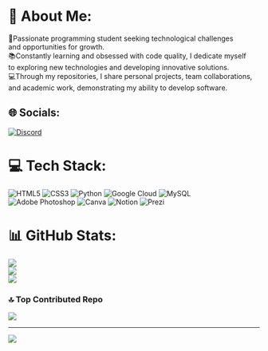 # 💫 About Me:
🌱Passionate programming student seeking technological challenges<br>and opportunities for growth.<br>📚Constantly learning and obsessed with code quality, I dedicate myself <br>to exploring new technologies and developing innovative solutions.<br>💻Through my repositories, I share personal projects, team collaborations,<br> and academic work, demonstrating my ability to develop software.<br>

## 🌐 Socials:
[![Discord](https://img.shields.io/badge/Discord-%237289DA.svg?logo=discord&logoColor=white)](https://discord.gg/GWhiteWolf#4753) 

# 💻 Tech Stack:
![HTML5](https://img.shields.io/badge/html5-%23E34F26.svg?style=for-the-badge&logo=html5&logoColor=white) ![CSS3](https://img.shields.io/badge/css3-%231572B6.svg?style=for-the-badge&logo=css3&logoColor=white) ![Python](https://img.shields.io/badge/python-3670A0?style=for-the-badge&logo=python&logoColor=ffdd54) ![Google Cloud](https://img.shields.io/badge/Google%20Cloud-%234285F4.svg?style=for-the-badge&logo=google-cloud&logoColor=white) ![MySQL](https://img.shields.io/badge/mysql-%2300f.svg?style=for-the-badge&logo=mysql&logoColor=white) ![Adobe Photoshop](https://img.shields.io/badge/adobephotoshop-%2331A8FF.svg?style=for-the-badge&logo=adobephotoshop&logoColor=white) ![Canva](https://img.shields.io/badge/Canva-%2300C4CC.svg?style=for-the-badge&logo=Canva&logoColor=white) ![Notion](https://img.shields.io/badge/Notion-%23000000.svg?style=for-the-badge&logo=notion&logoColor=white) ![Prezi](https://img.shields.io/badge/Prezi-%23000000.svg?style=for-the-badge&logo=Prezi&logoColor=white)
# 📊 GitHub Stats:
![](https://github-readme-stats.vercel.app/api?username=GWhiteWolf&theme=blue-green&hide_border=false&include_all_commits=false&count_private=false)<br/>
![](https://github-readme-streak-stats.herokuapp.com/?user=GWhiteWolf&theme=blue-green&hide_border=false)<br/>
![](https://github-readme-stats.vercel.app/api/top-langs/?username=GWhiteWolf&theme=blue-green&hide_border=false&include_all_commits=false&count_private=false&layout=compact)


### 🔝 Top Contributed Repo
![](https://github-contributor-stats.vercel.app/api?username=GWhiteWolf&limit=5&theme=dark&combine_all_yearly_contributions=true)


---
[![](https://visitcount.itsvg.in/api?id=GWhiteWolf&icon=0&color=0)](https://visitcount.itsvg.in)

<!-- Proudly created with GPRM ( https://gprm.itsvg.in ) -->
